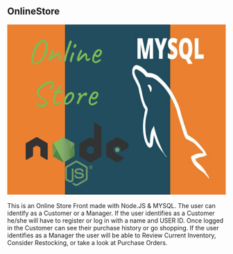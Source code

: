 ## OnlineStore


![alt text][logo]

[logo]: https://github.com/mattkrebs1974/OnlineStore/blob/master/store%20copy.png


This is an Online Store Front made with Node.JS &amp; MYSQL. The user can identify as a Customer or a Manager. If the user identifies as a Customer he/she will have to register or log in with a name and USER ID. Once logged in the Customer can see their purchase history or go shopping. If the user identifies as a Manager the user will be able to Review Current Inventory, Consider Restocking, or take a look at Purchase Orders. 
